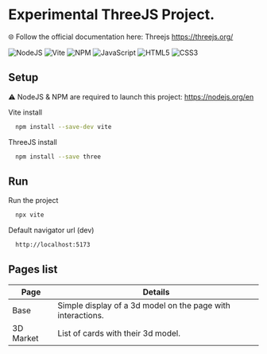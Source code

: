 # Experimental ThreeJS Project.
🌐 Follow the official documentation here: Threejs https://threejs.org/

![NodeJS](https://img.shields.io/badge/node.js-6DA55F?style=for-the-badge&logo=node.js&logoColor=white)
![Vite](https://img.shields.io/badge/vite-%23646CFF.svg?style=for-the-badge&logo=vite&logoColor=white)
![NPM](https://img.shields.io/badge/NPM-%23CB3837.svg?style=for-the-badge&logo=npm&logoColor=white)
![JavaScript](https://img.shields.io/badge/javascript-%23323330.svg?style=for-the-badge&logo=javascript&logoColor=%23F7DF1E)
![HTML5](https://img.shields.io/badge/html5-%23E34F26.svg?style=for-the-badge&logo=html5&logoColor=white)
![CSS3](https://img.shields.io/badge/css3-%231572B6.svg?style=for-the-badge&logo=css3&logoColor=white)

## Setup
⚠️ NodeJS & NPM are required to launch this project: https://nodejs.org/en

Vite install
```bash
  npm install --save-dev vite
```
ThreeJS install
```bash
  npm install --save three
```

## Run
Run the project
```bash
  npx vite
```
Default navigator url (dev)
```bash
  http://localhost:5173
```

## Pages list

| Page             | Details                                                               |
| ----------------- | ------------------------------------------------------------------ |
| Base | Simple display of a 3d model on the page with interactions. |
| 3D Market | List of cards with their 3d model. |


